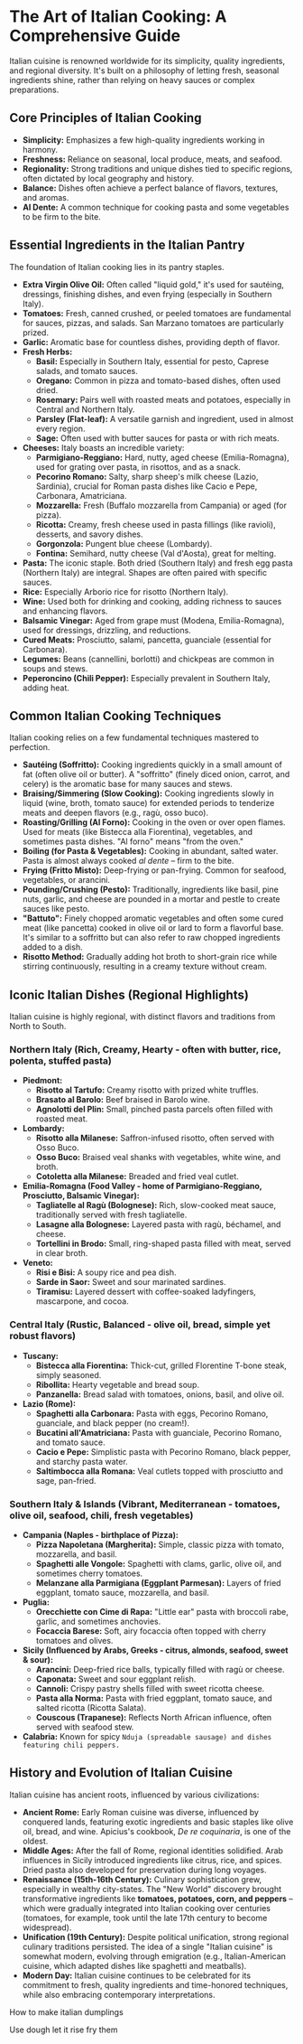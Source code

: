 # The Art of Italian Cooking: A Comprehensive Guide

Italian cuisine is renowned worldwide for its simplicity, quality ingredients, and regional diversity. It's built on a philosophy of letting fresh, seasonal ingredients shine, rather than relying on heavy sauces or complex preparations.

## Core Principles of Italian Cooking

* **Simplicity:** Emphasizes a few high-quality ingredients working in harmony.
* **Freshness:** Reliance on seasonal, local produce, meats, and seafood.
* **Regionality:** Strong traditions and unique dishes tied to specific regions, often dictated by local geography and history.
* **Balance:** Dishes often achieve a perfect balance of flavors, textures, and aromas.
* **Al Dente:** A common technique for cooking pasta and some vegetables to be firm to the bite.

## Essential Ingredients in the Italian Pantry

The foundation of Italian cooking lies in its pantry staples.

* **Extra Virgin Olive Oil:** Often called "liquid gold," it's used for sautéing, dressings, finishing dishes, and even frying (especially in Southern Italy).
* **Tomatoes:** Fresh, canned crushed, or peeled tomatoes are fundamental for sauces, pizzas, and salads. San Marzano tomatoes are particularly prized.
* **Garlic:** Aromatic base for countless dishes, providing depth of flavor.
* **Fresh Herbs:**
    * **Basil:** Especially in Southern Italy, essential for pesto, Caprese salads, and tomato sauces.
    * **Oregano:** Common in pizza and tomato-based dishes, often used dried.
    * **Rosemary:** Pairs well with roasted meats and potatoes, especially in Central and Northern Italy.
    * **Parsley (Flat-leaf):** A versatile garnish and ingredient, used in almost every region.
    * **Sage:** Often used with butter sauces for pasta or with rich meats.
* **Cheeses:** Italy boasts an incredible variety:
    * **Parmigiano-Reggiano:** Hard, nutty, aged cheese (Emilia-Romagna), used for grating over pasta, in risottos, and as a snack.
    * **Pecorino Romano:** Salty, sharp sheep's milk cheese (Lazio, Sardinia), crucial for Roman pasta dishes like Cacio e Pepe, Carbonara, Amatriciana.
    * **Mozzarella:** Fresh (Buffalo mozzarella from Campania) or aged (for pizza).
    * **Ricotta:** Creamy, fresh cheese used in pasta fillings (like ravioli), desserts, and savory dishes.
    * **Gorgonzola:** Pungent blue cheese (Lombardy).
    * **Fontina:** Semihard, nutty cheese (Val d'Aosta), great for melting.
* **Pasta:** The iconic staple. Both dried (Southern Italy) and fresh egg pasta (Northern Italy) are integral. Shapes are often paired with specific sauces.
* **Rice:** Especially Arborio rice for risotto (Northern Italy).
* **Wine:** Used both for drinking and cooking, adding richness to sauces and enhancing flavors.
* **Balsamic Vinegar:** Aged from grape must (Modena, Emilia-Romagna), used for dressings, drizzling, and reductions.
* **Cured Meats:** Prosciutto, salami, pancetta, guanciale (essential for Carbonara).
* **Legumes:** Beans (cannellini, borlotti) and chickpeas are common in soups and stews.
* **Peperoncino (Chili Pepper):** Especially prevalent in Southern Italy, adding heat.

## Common Italian Cooking Techniques

Italian cooking relies on a few fundamental techniques mastered to perfection.

* **Sautéing (Soffritto):** Cooking ingredients quickly in a small amount of fat (often olive oil or butter). A "soffritto" (finely diced onion, carrot, and celery) is the aromatic base for many sauces and stews.
* **Braising/Simmering (Slow Cooking):** Cooking ingredients slowly in liquid (wine, broth, tomato sauce) for extended periods to tenderize meats and deepen flavors (e.g., ragù, osso buco).
* **Roasting/Grilling (Al Forno):** Cooking in the oven or over open flames. Used for meats (like Bistecca alla Fiorentina), vegetables, and sometimes pasta dishes. "Al forno" means "from the oven."
* **Boiling (for Pasta & Vegetables):** Cooking in abundant, salted water. Pasta is almost always cooked *al dente* – firm to the bite.
* **Frying (Fritto Misto):** Deep-frying or pan-frying. Common for seafood, vegetables, or arancini.
* **Pounding/Crushing (Pesto):** Traditionally, ingredients like basil, pine nuts, garlic, and cheese are pounded in a mortar and pestle to create sauces like pesto.
* **"Battuto":** Finely chopped aromatic vegetables and often some cured meat (like pancetta) cooked in olive oil or lard to form a flavorful base. It's similar to a soffritto but can also refer to raw chopped ingredients added to a dish.
* **Risotto Method:** Gradually adding hot broth to short-grain rice while stirring continuously, resulting in a creamy texture without cream.

## Iconic Italian Dishes (Regional Highlights)

Italian cuisine is highly regional, with distinct flavors and traditions from North to South.

### Northern Italy (Rich, Creamy, Hearty - often with butter, rice, polenta, stuffed pasta)

* **Piedmont:**
    * **Risotto al Tartufo:** Creamy risotto with prized white truffles.
    * **Brasato al Barolo:** Beef braised in Barolo wine.
    * **Agnolotti del Plin:** Small, pinched pasta parcels often filled with roasted meat.
* **Lombardy:**
    * **Risotto alla Milanese:** Saffron-infused risotto, often served with Osso Buco.
    * **Osso Buco:** Braised veal shanks with vegetables, white wine, and broth.
    * **Cotoletta alla Milanese:** Breaded and fried veal cutlet.
* **Emilia-Romagna (Food Valley - home of Parmigiano-Reggiano, Prosciutto, Balsamic Vinegar):**
    * **Tagliatelle al Ragù (Bolognese):** Rich, slow-cooked meat sauce, traditionally served with fresh tagliatelle.
    * **Lasagne alla Bolognese:** Layered pasta with ragù, béchamel, and cheese.
    * **Tortellini in Brodo:** Small, ring-shaped pasta filled with meat, served in clear broth.
* **Veneto:**
    * **Risi e Bisi:** A soupy rice and pea dish.
    * **Sarde in Saor:** Sweet and sour marinated sardines.
    * **Tiramisu:** Layered dessert with coffee-soaked ladyfingers, mascarpone, and cocoa.

### Central Italy (Rustic, Balanced - olive oil, bread, simple yet robust flavors)

* **Tuscany:**
    * **Bistecca alla Fiorentina:** Thick-cut, grilled Florentine T-bone steak, simply seasoned.
    * **Ribollita:** Hearty vegetable and bread soup.
    * **Panzanella:** Bread salad with tomatoes, onions, basil, and olive oil.
* **Lazio (Rome):**
    * **Spaghetti alla Carbonara:** Pasta with eggs, Pecorino Romano, guanciale, and black pepper (no cream!).
    * **Bucatini all'Amatriciana:** Pasta with guanciale, Pecorino Romano, and tomato sauce.
    * **Cacio e Pepe:** Simplistic pasta with Pecorino Romano, black pepper, and starchy pasta water.
    * **Saltimbocca alla Romana:** Veal cutlets topped with prosciutto and sage, pan-fried.

### Southern Italy & Islands (Vibrant, Mediterranean - tomatoes, olive oil, seafood, chili, fresh vegetables)

* **Campania (Naples - birthplace of Pizza):**
    * **Pizza Napoletana (Margherita):** Simple, classic pizza with tomato, mozzarella, and basil.
    * **Spaghetti alle Vongole:** Spaghetti with clams, garlic, olive oil, and sometimes cherry tomatoes.
    * **Melanzane alla Parmigiana (Eggplant Parmesan):** Layers of fried eggplant, tomato sauce, mozzarella, and basil.
* **Puglia:**
    * **Orecchiette con Cime di Rapa:** "Little ear" pasta with broccoli rabe, garlic, and sometimes anchovies.
    * **Focaccia Barese:** Soft, airy focaccia often topped with cherry tomatoes and olives.
* **Sicily (Influenced by Arabs, Greeks - citrus, almonds, seafood, sweet & sour):**
    * **Arancini:** Deep-fried rice balls, typically filled with ragù or cheese.
    * **Caponata:** Sweet and sour eggplant relish.
    * **Cannoli:** Crispy pastry shells filled with sweet ricotta cheese.
    * **Pasta alla Norma:** Pasta with fried eggplant, tomato sauce, and salted ricotta (Ricotta Salata).
    * **Couscous (Trapanese):** Reflects North African influence, often served with seafood stew.
* **Calabria:** Known for spicy `Nduja (spreadable sausage) and dishes featuring chili peppers.`

## History and Evolution of Italian Cuisine

Italian cuisine has ancient roots, influenced by various civilizations:

* **Ancient Rome:** Early Roman cuisine was diverse, influenced by conquered lands, featuring exotic ingredients and basic staples like olive oil, bread, and wine. Apicius's cookbook, *De re coquinaria*, is one of the oldest.
* **Middle Ages:** After the fall of Rome, regional identities solidified. Arab influences in Sicily introduced ingredients like citrus, rice, and spices. Dried pasta also developed for preservation during long voyages.
* **Renaissance (15th-16th Century):** Culinary sophistication grew, especially in wealthy city-states. The "New World" discovery brought transformative ingredients like **tomatoes, potatoes, corn, and peppers** – which were gradually integrated into Italian cooking over centuries (tomatoes, for example, took until the late 17th century to become widespread).
* **Unification (19th Century):** Despite political unification, strong regional culinary traditions persisted. The idea of a single "Italian cuisine" is somewhat modern, evolving through emigration (e.g., Italian-American cuisine, which adapted dishes like spaghetti and meatballs).
* **Modern Day:** Italian cuisine continues to be celebrated for its commitment to fresh, quality ingredients and time-honored techniques, while also embracing contemporary interpretations.



How to make italian dumplings

Use dough
let it rise
fry them
